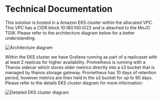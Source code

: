 # Technical Documentation

This solution is hosted in a Amazon EKS cluster within the allocated VPC. This VPC has a CIDR block 10.180.100.0/22 and is attached to the MoJO TGW. Please refer to the architecture diagram below for a better understanding.

![Architecture diagram](/../main/documentation/diagrams/architecture_diagram.png)

Within the EKS cluster we have Grafana running as part of a replicaset with at least 2 replicas for higher availability. Prometheus is running with a Thanos sidecar which stores older metrics directly into a s3 bucket that is managed by thanos storage gateway. Prometheus has 10 days of retention period, however metrics are then held in the s3 bucket for up to 90 days. Please refer to the details EKS cluster diagram for more information:

![Detailed EKS cluster diagram](/../main/documentation/diagrams/detailed_eks_cluster_diagram.png)
